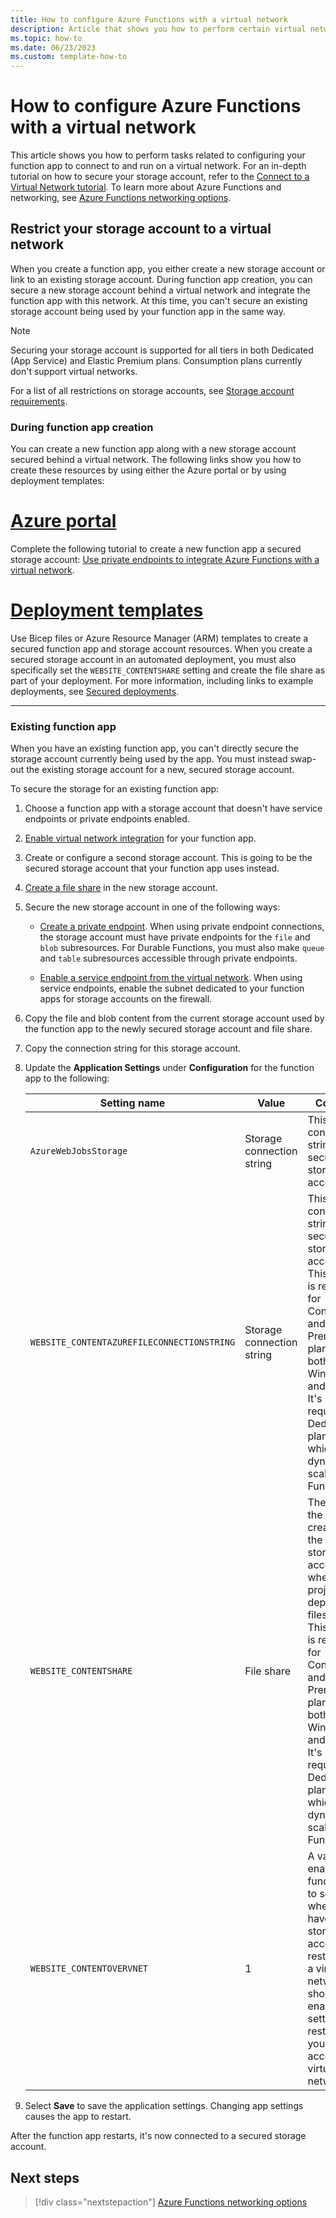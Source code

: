 ```yaml
---
title: How to configure Azure Functions with a virtual network
description: Article that shows you how to perform certain virtual networking tasks for Azure Functions.
ms.topic: how-to
ms.date: 06/23/2023
ms.custom: template-how-to
---
```


# How to configure Azure Functions with a virtual network

This article shows you how to perform tasks related to configuring your function app to connect to and run on a virtual network. For an in-depth tutorial on how to secure your storage account, refer to the [Connect to a Virtual Network tutorial](functions-create-vnet.md). To learn more about Azure Functions and networking, see [Azure Functions networking options](functions-networking-options.md).

## Restrict your storage account to a virtual network 

When you create a function app, you either create a new storage account or link to an existing storage account. During function app creation, you can secure a new storage account behind a virtual network and integrate the function app with this network. At this time, you can't secure an existing storage account being used by your function app in the same way. 

> [!NOTE]  
> Securing your storage account is supported for all tiers in both Dedicated (App Service) and Elastic Premium plans. Consumption plans currently don't support virtual networks.

For a list of all restrictions on storage accounts, see [Storage account requirements](storage-considerations.md#storage-account-requirements).

### During function app creation 

You can create a new function app along with a new storage account secured behind a virtual network. The following links show you how to create these resources by using either the Azure portal or by using deployment templates:  

# [Azure portal](#tab/portal)

Complete the following tutorial to create a new function app a secured storage account: [Use private endpoints to integrate Azure Functions with a virtual network](functions-create-vnet.md).

# [Deployment templates](#tab/templates)

Use Bicep files or Azure Resource Manager (ARM) templates to create a secured function app and storage account resources. When you create a secured storage account in an automated deployment, you must also specifically set the `WEBSITE_CONTENTSHARE` setting and create the file share as part of your deployment. For more information, including links to example deployments, see [Secured deployments](functions-infrastructure-as-code.md#secured-deployments). 

---

### Existing function app

When you have an existing function app, you can't directly secure the storage account currently being used by the app. You must instead swap-out the existing storage account for a new, secured storage account. 

To secure the storage for an existing function app: 

1. Choose a function app with a storage account that doesn't have service endpoints or private endpoints enabled.

1. [Enable virtual network integration](./functions-networking-options.md#enable-virtual-network-integration) for your function app.

1. Create or configure a second storage account. This is going to be the secured storage account that your function app uses instead.

1. [Create a file share](../storage/files/storage-how-to-create-file-share.md#create-a-file-share) in the new storage account.

1. Secure the new storage account in one of the following ways:

    * [Create a private endpoint](../storage/common/storage-private-endpoints.md#creating-a-private-endpoint). When using private endpoint connections, the storage account must have private endpoints for the `file` and `blob` subresources. For Durable Functions, you must also make `queue` and `table` subresources accessible through private endpoints.

    * [Enable a service endpoint from the virtual network](../storage/common/storage-network-security.md#grant-access-from-a-virtual-network). When using service endpoints, enable the subnet dedicated to your function apps for storage accounts on the firewall.

1. Copy the file and blob content from the current storage account used by the function app to the newly secured storage account and file share.

1. Copy the connection string for this storage account.

1. Update the **Application Settings** under **Configuration** for the function app to the following:

    | Setting name | Value | Comment |
    |----|----|----|
    | `AzureWebJobsStorage`| Storage connection string | This is the connection string for a secured storage account. |
    | `WEBSITE_CONTENTAZUREFILECONNECTIONSTRING` |  Storage connection string | This is the connection string for a secured storage account. This setting is required for Consumption and Elastic Premium plan apps on both Windows and Linux. It's not required for Dedicated plan apps, which aren't dynamically scaled by Functions. |
    | `WEBSITE_CONTENTSHARE` | File share | The name of the file share created in the secured storage account where the project deployment files reside. This setting is required for Consumption and Elastic Premium plan apps on both Windows and Linux. It's not required for Dedicated plan apps, which aren't dynamically scaled by Functions. |
    | `WEBSITE_CONTENTOVERVNET` | 1 | A value of 1 enables your function app to scale when you have your storage account restricted to a virtual network. You should enable this setting when restricting your storage account to a virtual network. |

1. Select **Save** to save the application settings. Changing app settings causes the app to restart.  

After the function app restarts, it's now connected to a secured storage account.

## Next steps

> [!div class="nextstepaction"]
> [Azure Functions networking options](functions-networking-options.md)
